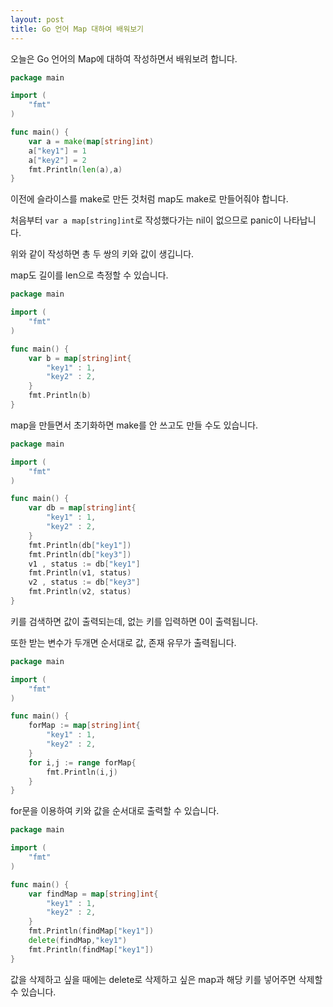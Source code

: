 ```yaml
---
layout: post
title: Go 언어 Map 대하여 배워보기
---
```


오늘은 Go 언어의 Map에 대하여 작성하면서 배워보려 합니다.

```go
package main

import (
	"fmt"
)

func main() {
	var a = make(map[string]int)
	a["key1"] = 1
	a["key2"] = 2
	fmt.Println(len(a),a)
}
```

이전에 슬라이스를 make로 만든 것처럼 map도 make로 만들어줘야 합니다.

처음부터 ```var a map[string]int```로 작성했다가는 nil이 없으므로 panic이 나타납니다.

위와 같이 작성하면 총 두 쌍의 키와 값이 생깁니다.

map도 길이를 len으로 측정할 수 있습니다.

```go
package main

import (
	"fmt"
)

func main() {
	var b = map[string]int{
		"key1" : 1,
		"key2" : 2,
	}
	fmt.Println(b)
}
```

map을 만들면서 초기화하면 make를 안 쓰고도 만들 수도 있습니다.

```go
package main

import (
	"fmt"
)

func main() {
	var db = map[string]int{
		"key1" : 1,
		"key2" : 2,
	}
	fmt.Println(db["key1"])
	fmt.Println(db["key3"])
	v1 , status := db["key1"]
	fmt.Println(v1, status)
	v2 , status := db["key3"]
	fmt.Println(v2, status)
}
```

키를 검색하면 값이 출력되는데, 없는 키를 입력하면 0이 출력됩니다.

또한 받는 변수가 두개면 순서대로 값, 존재 유무가 출력됩니다.

```go
package main

import (
	"fmt"
)

func main() {
	forMap := map[string]int{
		"key1" : 1,
		"key2" : 2,
	}
	for i,j := range forMap{
		fmt.Println(i,j)
	}
}
```

for문을 이용하여 키와 값을 순서대로 출력할 수 있습니다.

```go
package main

import (
	"fmt"
)

func main() {
	var findMap = map[string]int{
		"key1" : 1,
		"key2" : 2,
	}
	fmt.Println(findMap["key1"])
	delete(findMap,"key1")
	fmt.Println(findMap["key1"])
}
```

값을 삭제하고 싶을 때에는 delete로 삭제하고 싶은 map과 해당 키를 넣어주면 삭제할 수 있습니다.